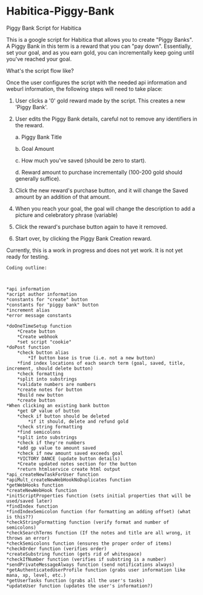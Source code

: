 # Habitica-Piggy-Bank
Piggy Bank Script for Habitica

This is a google script for Habitica that allows you to create "Piggy Banks". A Piggy Bank in this term is a reward that you can "pay down". Essentially, set your goal, and as you earn gold, you can incrementally keep going until you've reached your goal. 

What's the script flow like?

Once the user configures the script with the needed api information and weburl information, the following steps will need to take place:

1. User clicks a '0' gold reward made by the script. This creates a new 'Piggy Bank'.
2. User edits the Piggy Bank details, careful not to remove any identifiers in the reward.

   a. Piggy Bank Title
   
   b. Goal Amount
   
   c. How much you've saved (should be zero to start).
   
   d. Reward amount to purchase incrementally (100-200 gold should generally suffice).
   
3. Click the new reward's purchase button, and it will change the Saved amount by an addition of that amount.
4. When you reach your goal, the goal will change the description to add a picture and celebratory phrase (variable)
5. Click the reward's purchase button again to have it removed.
6. Start over, by clicking the Piggy Bank Creation reward.

Currently, this is a work in progress and does not yet work. It is not yet ready for testing.


```
Coding outline:



*api information
*acript author information
*constants for "create" button
*constants for "piggy bank" button
*increment alias
*error message constants

*doOneTimeSetup function
	*Create button
	*Create webhook
	*set script "cookie"
*doPost function
	*check button alias
		*If button base is true (i.e. not a new button)
	*find index locations of each search term (goal, saved, title, increment, should delete button)
	*check formatting
	*split into substrings 
	*validate numbers are numbers
	*create notes for button
	*Build new button
	*create button
*When clicking an existing bank button
	*get GP value of button
	*check if button should be deleted
		*if it should, delete and refund gold
	*check string formatting
	*find semicolons
	*split into substrings
	*check if they're numbers
	*add gp value to amount saved
	*check if new amount saved exceeds goal
	*VICTORY DANCE (update button details)
	*Create updated notes section for the button
	*return htmlservice create html output
*api_createNewTaskForUser function
*apiMult_createNewWebHookNoDuplicates function
*getWebHooks function
*createNewWebHook function
*initScriptProperties function (sets initial properties that will be used/saved later)
*findIndex function
*findIndexSemicolon function (for formatting an adding offset) (what is this??)
*checkStringFormatting function (verify format and number of semicolons)
*checkSearchTerms function (If the notes and title are all wrong, it throws an error)
*checkSemicolons function (ensures the proper order of items)
*checkOrder function (verifies order)
*createSubstring function (gets rid of whitespace)
*checkIfNumber function (verifies if substring is a number)
*sendPrivateMessageAlways function (send notifications always)
*getAuthenticatedUserProfile function (grabs user information like mana, xp, level, etc.)
*getUserTasks function (grabs all the user's tasks)
*updateUser function (updates the user's information?)
```
